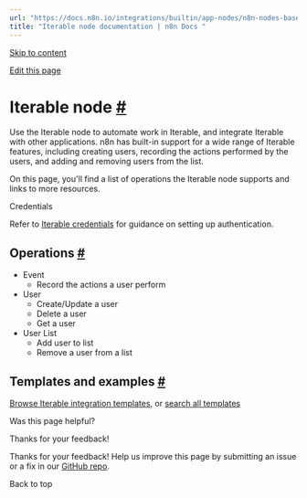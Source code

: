 ```yaml
---
url: "https://docs.n8n.io/integrations/builtin/app-nodes/n8n-nodes-base.iterable/"
title: "Iterable node documentation | n8n Docs "
---
```


[Skip to content](https://docs.n8n.io/integrations/builtin/app-nodes/n8n-nodes-base.iterable/#iterable-node)

[Edit this page](https://github.com/n8n-io/n8n-docs/edit/main/docs/integrations/builtin/app-nodes/n8n-nodes-base.iterable.md "Edit this page")

# Iterable node [\#](https://docs.n8n.io/integrations/builtin/app-nodes/n8n-nodes-base.iterable/\#iterable-node "Permanent link")

Use the Iterable node to automate work in Iterable, and integrate Iterable with other applications. n8n has built-in support for a wide range of Iterable features, including creating users, recording the actions performed by the users, and adding and removing users from the list.

On this page, you'll find a list of operations the Iterable node supports and links to more resources.

Credentials

Refer to [Iterable credentials](https://docs.n8n.io/integrations/builtin/credentials/iterable/) for guidance on setting up authentication.

## Operations [\#](https://docs.n8n.io/integrations/builtin/app-nodes/n8n-nodes-base.iterable/\#operations "Permanent link")

- Event
  - Record the actions a user perform
- User
  - Create/Update a user
  - Delete a user
  - Get a user
- User List
  - Add user to list
  - Remove a user from a list

## Templates and examples [\#](https://docs.n8n.io/integrations/builtin/app-nodes/n8n-nodes-base.iterable/\#templates-and-examples "Permanent link")

[Browse Iterable integration templates](https://n8n.io/integrations/iterable/), or [search all templates](https://n8n.io/workflows/)

Was this page helpful?






Thanks for your feedback!






Thanks for your feedback! Help us improve this page by submitting an issue or a fix in our [GitHub repo](https://github.com/n8n-io/n8n-docs).


Back to top